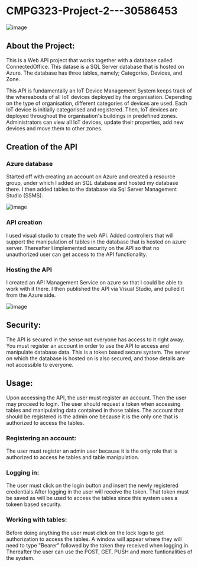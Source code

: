 # CMPG323-Project-2---30586453

![image](https://user-images.githubusercontent.com/84228144/188483008-6ec558ff-a0cd-4a83-b9d8-ddf3679dbb89.png)


## About the Project:
This is a Web API project that works together with a database called ConnectedOffice. This datase is a SQL Server database that is hosted on Azure. The database has three tables, namely; Categories, Devices, and Zone. 

This API is fundamentally an IoT Device Management System keeps track of the whereabouts of all IoT devices deployed by the organisation. Depending on the type of organisation, different categories of devices are used. Each IoT device is initially categorised and registered. Then, IoT devices are deployed throughout the organisation's buildings in predefined zones. Administrators can view all IoT devices, update their properties, add new devices and move them to other zones.  

## Creation of the API
### Azure database
Started off with creating an account on Azure and created a resource group, under which I added an SQL database and hosted my database there. I then added tables to the database via Sql Server Management Studio (SSMS). 

![image](https://user-images.githubusercontent.com/84228144/188954455-9c9160fd-10b9-426a-9c1b-2e6dfefdff0a.png)

### API creation
I used visual studio to create the web API. Added controllers that will support the manipulation of tables in the database that is hosted on azure server. Thereafter I implemented security on the API so that no unauthorized user can get access to the API functionality.

### Hosting the API
I created an API Management Service on azure so that I could be able to work with it there. I then published the API via Visual Studio, and pulled it from the Azure side. 

![image](https://user-images.githubusercontent.com/84228144/188955239-3eea68ed-1e7b-4681-9870-b87450945dc7.png)


## Security:
The API is secured in the sense not everyone has access to it right away. You must register an account in order to use the API to access and manipulate database data. This is a token based secure system. The server on which the database is hosted on is also secured, and those details are not accessible to everyone.

## Usage:
Upon accessing the API, the user must register an account. Then the user may proceed to login. The user should request a token when accessing tables and manipulating data contained in those tables. The account that should be registered is the admin one because it is the only one that is authorized to access the tables.

### Registering an account:
The user must register an admin user because it is the only role that is authorized to access he tables and table manipulation.

### Logging in:
The user must click on the login button and insert the newly registered credentials.After logging in the user will receive the token. That token must be saved as will be used to access the tables since this system uses a tokeen based security.

### Working with tables:
Before doing anything the user must click on the lock logo to get authorization to access the tables. A window will appear where they will need to type "Bearer" followed by the token they received when logging in. Thereafter the user can use the POST, GET, PUSH and more funtionalities of the system.
